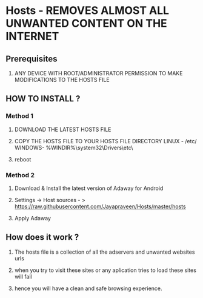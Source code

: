 # Hosts - REMOVES ALMOST ALL UNWANTED CONTENT ON THE INTERNET

## Prerequisites

1. ANY DEVICE WITH ROOT/ADMINISTRATOR PERMISSION TO MAKE MODIFICATIONS TO THE HOSTS FILE

## HOW TO INSTALL ?

### Method 1

1. DOWNLOAD THE LATEST HOSTS FILE

2. COPY THE HOSTS FILE TO YOUR HOSTS FILE DIRECTORY 
   LINUX - /etc/
   WINDOWS- %WINDIR%\system32\Drivers\etc\
   
3. reboot 

### Method 2

1. Download & Install the latest version of Adaway for Android 

2. Settings -> Host sources - > https://raw.githubusercontent.com/Jayapraveen/Hosts/master/hosts

3. Apply Adaway


## How does it work ?

1. The hosts file is a collection of all the adservers and unwanted websites urls

2. when you try to visit these sites or any aplication tries to load these sites will fail

3. hence you will have a clean and safe browsing experience.